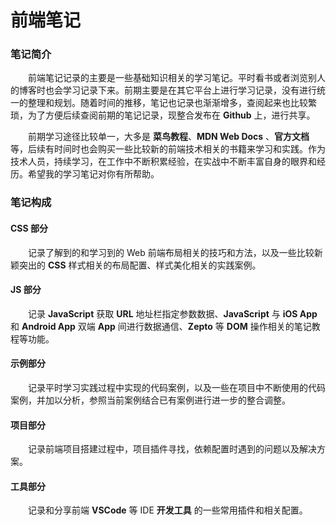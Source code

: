 # 前端笔记

### 笔记简介

&emsp;&emsp;前端笔记记录的主要是一些基础知识相关的学习笔记。平时看书或者浏览别人的博客时也会学习记录下来。前期主要是在其它平台上进行学习记录，没有进行统一的整理和规划。随着时间的推移，笔记也记录也渐渐增多，查阅起来也比较繁琐，为了方便后续查阅前期的笔记记录，现整合发布在 **Github** 上，进行共享。

&emsp;&emsp;前期学习途径比较单一，大多是 **菜鸟教程**、**MDN Web Docs** 、**官方文档**等，后续有时间时也会购买一些比较新的前端技术相关的书籍来学习和实践。作为技术人员，持续学习，在工作中不断积累经验，在实战中不断丰富自身的眼界和经历。希望我的学习笔记对你有所帮助。

### 笔记构成

#### CSS 部分

&emsp;&emsp;记录了解到的和学习到的 Web 前端布局相关的技巧和方法，以及一些比较新颖突出的 **CSS** 样式相关的布局配置、样式美化相关的实践案例。

#### JS 部分

&emsp;&emsp;记录 **JavaScript** 获取 **URL** 地址栏指定参数数据、**JavaScript** 与 **iOS App** 和 **Android App** 双端 **App** 间进行数据通信、**Zepto** 等 **DOM** 操作相关的笔记教程等功能。

#### 示例部分

&emsp;&emsp;记录平时学习实践过程中实现的代码案例，以及一些在项目中不断使用的代码案例，并加以分析，参照当前案例结合已有案例进行进一步的整合调整。

#### 项目部分

&emsp;&emsp;记录前端项目搭建过程中，项目插件寻找，依赖配置时遇到的问题以及解决方案。

#### 工具部分

&emsp;&emsp;记录和分享前端 **VSCode** 等 IDE **开发工具** 的一些常用插件和相关配置。
